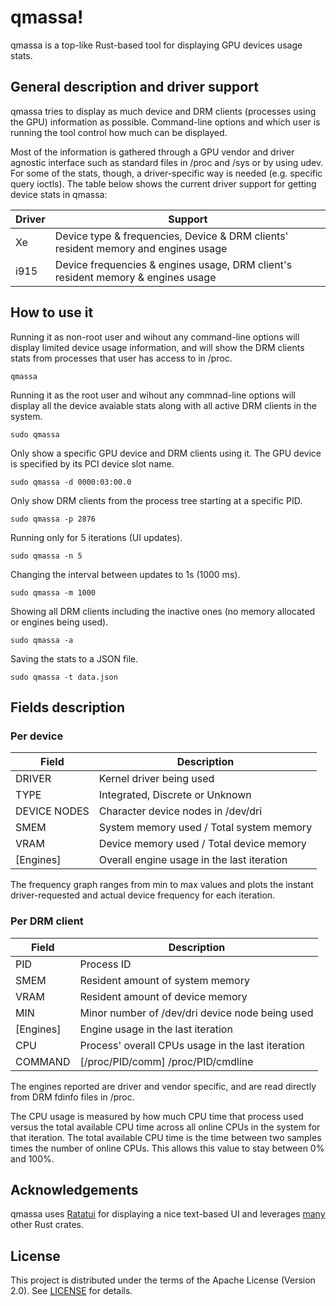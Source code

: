 # qmassa!

qmassa is a top-like Rust-based tool for displaying GPU devices usage stats.

## General description and driver support

qmassa tries to display as much device and DRM clients (processes using the
GPU) information as possible. Command-line options and which user is running
the tool control how much can be displayed.

Most of the information is gathered through a GPU vendor and driver agnostic
interface such as standard files in /proc and /sys or by using udev. For some
of the stats, though, a driver-specific way is needed (e.g. specific query
ioctls). The table below shows the current driver support for getting device
stats in qmassa:

| Driver | Support                                                          |
| ------ | ---------------------------------------------------------------- |
| Xe     | Device type & frequencies, Device & DRM clients' resident memory and engines usage |
| i915   | Device frequencies & engines usage, DRM client's resident memory & engines usage   |

## How to use it

Running it as non-root user and wihout any command-line options will display
limited device usage information, and will show the DRM clients stats from
processes that user has access to in /proc.

```shell
qmassa
```

Running it as the root user and wihout any commnad-line options will display
all the device avaiable stats along with all active DRM clients in the system.

```shell
sudo qmassa
```

Only show a specific GPU device and DRM clients using it. The GPU device
is specified by its PCI device slot name.

```shell
sudo qmassa -d 0000:03:00.0
```

Only show DRM clients from the process tree starting at a specific PID.

```shell
sudo qmassa -p 2876
```

Running only for 5 iterations (UI updates).

```shell
sudo qmassa -n 5
```

Changing the interval between updates to 1s (1000 ms).

```shell
sudo qmassa -m 1000
```

Showing all DRM clients including the inactive ones (no memory allocated or engines being used).

```shell
sudo qmassa -a
```

Saving the stats to a JSON file.

```shell
sudo qmassa -t data.json
```

## Fields description

### Per device

| Field        | Description                                    |
| ------------ | ---------------------------------------------- |
| DRIVER       | Kernel driver being used                       |
| TYPE         | Integrated, Discrete or Unknown                |
| DEVICE NODES | Character device nodes in /dev/dri             |
| SMEM         | System memory used / Total system memory       |
| VRAM         | Device memory used / Total device memory       |
| [Engines]    | Overall engine usage in the last iteration     |

The frequency graph ranges from min to max values and plots the
instant driver-requested and actual device frequency for each iteration.

### Per DRM client

| Field        | Description                                       |
| ------------ | ------------------------------------------------- |
| PID          | Process ID                                        |
| SMEM         | Resident amount of system memory                  |
| VRAM         | Resident amount of device memory                  |
| MIN          | Minor number of /dev/dri device node being used   |
| [Engines]    | Engine usage in the last iteration                |
| CPU          | Process' overall CPUs usage in the last iteration |
| COMMAND      | [/proc/PID/comm] /proc/PID/cmdline                |

The engines reported are driver and vendor specific, and are read directly from
DRM fdinfo files in /proc.

The CPU usage is measured by how much CPU time that process used versus the
total available CPU time across all online CPUs in the system for that
iteration. The total available CPU time is the time between two samples
times the number of online CPUs. This allows this value to stay between 0%
and 100%.

## Acknowledgements

qmassa uses <a href="https://ratatui.rs/">Ratatui</a> for displaying a nice text-based UI and leverages [many](https://github.com/ulissesf/qmassa/blob/main/Cargo.toml) other Rust crates.

## License

This project is distributed under the terms of the Apache License (Version 2.0). See [LICENSE](LICENSE) for details.
